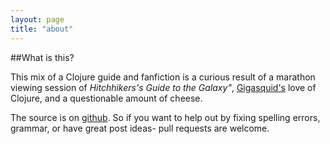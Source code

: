 ```yaml
---
layout: page
title: "about"
---
```


##What is this?

This mix of a Clojure guide and fanfiction is a curious result of a
marathon viewing session of _Hitchhikers's Guide to the Galaxy"_, 
 [Gigasquid's](https://twitter.com/gigasquid) love of Clojure, and a
 questionable amount of cheese.

The source is on
[github](https://github.com/gigasquid/hitchhikers-clojure). So if you
want to help out by fixing spelling errors, grammar, or have great
post ideas- pull requests are welcome.
